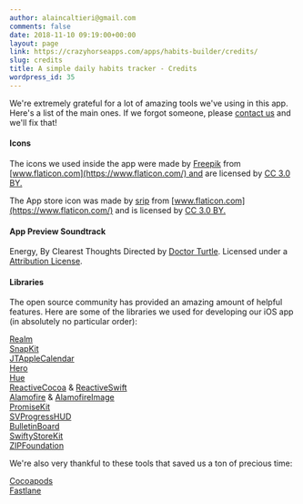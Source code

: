 ```yaml
---
author: alaincaltieri@gmail.com
comments: false
date: 2018-11-10 09:19:00+00:00
layout: page
link: https://crazyhorseapps.com/apps/habits-builder/credits/
slug: credits
title: A simple daily habits tracker - Credits
wordpress_id: 35
---
```


We're extremely grateful for a lot of amazing tools we've using in this app. Here's a list of the main ones. If we forgot someone, please [contact us](https://crazyhorseapps.com/support/) and we'll fix that!

#### Icons

The icons we used inside the app were made by [Freepik](https://www.freepik.com) from [www.flaticon.com](https://www.flaticon.com/) and are licensed by [CC 3.0 BY.](http://creativecommons.org/licenses/by/3.0/)

The App store icon was made by [srip](https://www.flaticon.com/authors/srip) from [www.flaticon.com](https://www.flaticon.com/) and is licensed by [CC 3.0 BY.](http://creativecommons.org/licenses/by/3.0/)

#### App Preview Soundtrack

Energy, By Clearest Thoughts Directed by [Doctor Turtle](http://freemusicarchive.org/music/Doctor_Turtle/). Licensed under a [Attribution License](http://creativecommons.org/licenses/by/4.0/).

#### Libraries

The open source community has provided an amazing amount of helpful features. Here are some of the libraries we used for developing our iOS app (in absolutely no particular order):

[Realm](https://realm.io/)  
[Snap](https://github.com/SnapKit/SnapKit)[K](https://github.com/SnapKit/SnapKit)[it](https://github.com/SnapKit/SnapKit)  
[JTAppleCalendar](https://github.com/patchthecode/JTAppleCalendar)  
[Hero](https://github.com/HeroTransitions/Hero)  
[Hue](https://github.com/hyperoslo/Hue)  
[ReactiveCocoa](https://github.com/ReactiveCocoa/ReactiveCocoa) & [ReactiveSwift](https://github.com/ReactiveCocoa/ReactiveSwift)  
[Alamofire](https://github.com/Alamofire/Alamofire) & [AlamofireImage](https://github.com/Alamofire/AlamofireImage)  
[PromiseKit](https://github.com/mxcl/PromiseKit)  
[SVProgressHUD](https://github.com/SVProgressHUD/SVProgressHUD)  
[BulletinBoard](https://github.com/alexaubry/BulletinBoard)  
[SwiftyStoreKit](https://github.com/bizz84/SwiftyStoreKit)  
[ZIPFoundation](https://github.com/weichsel/ZIPFoundation)

We're also very thankful to these tools that saved us a ton of precious time:

[Cocoapods](https://cocoapods.org/)  
[Fastlane](https://fastlane.tools/)
